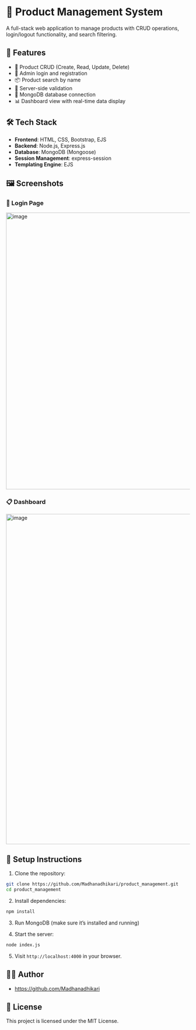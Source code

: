 # 🛒 Product Management System

A full-stack web application to manage products with CRUD operations, login/logout functionality, and search filtering.

## 🚀 Features

- 🧾 Product CRUD (Create, Read, Update, Delete)
- 🔐 Admin login and registration
- 📦 Product search by name
- 🧠 Server-side validation
- 💾 MongoDB database connection
- 📊 Dashboard view with real-time data display

## 🛠️ Tech Stack

- **Frontend**: HTML, CSS, Bootstrap, EJS
- **Backend**: Node.js, Express.js
- **Database**: MongoDB (Mongoose)
- **Session Management**: express-session
- **Templating Engine**: EJS

## 🖼️ Screenshots

### 🔐 Login Page

<img width="1247" height="756" alt="image" src="https://github.com/user-attachments/assets/6b9f1b7e-a7b8-4ddf-884d-9804613c5bbd" />


### 📋 Dashboard

<img width="1383" height="902" alt="image" src="https://github.com/user-attachments/assets/1677f917-6600-4c14-b606-dff000668fc2" />


## 🔧 Setup Instructions

1. Clone the repository:

```bash
git clone https://github.com/Madhanadhikari/product_management.git
cd product_management
```

2. Install dependencies:

```bash
npm install
```

3. Run MongoDB (make sure it’s installed and running)

4. Start the server:

```bash
node index.js
```

5. Visit `http://localhost:4000` in your browser.

## 👨‍💻 Author

- https://github.com/Madhanadhikari

## 📄 License

This project is licensed under the MIT License.
